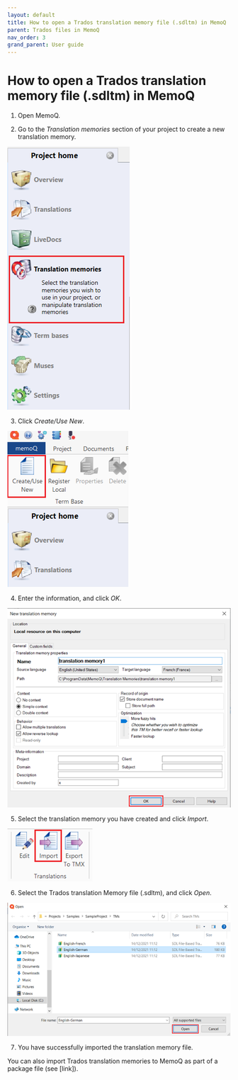 ```yaml
---
layout: default
title: How to open a Trados translation memory file (.sdltm) in MemoQ
parent: Trados files in MemoQ
nav_order: 3
grand_parent: User guide
---
```


# How to open a Trados translation memory file (.sdltm) in MemoQ

1.	Open MemoQ.

2.  Go to the *Translation memories* section of your project to create a new translation memory.

![](../../../assets/images/Picture10.png)

3.  Click *Create/Use New*.

![](../../../assets/images/Picture11.png)

4.	Enter the information, and click *OK*.

![](../../../assets/images/Picture12.png)

5.	Select the translation memory you have created and click *Import*.

![](../../../assets/images/Picture13.png)

6.	Select the Trados translation Memory file (.sdltm), and click *Open*.

![](../../../assets/images/Picture14.png)

7.	You have successfully imported the translation memory file.

You can also import Trados translation memories to MemoQ as part of a package file (see [link]).